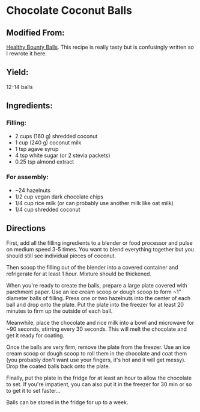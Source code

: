# Chocolate Coconut Balls

## Modified From:
[Healthy Bounty Balls](https://nutriciously.com/bounty-bliss-balls/).  This recipe is really tasty but is confusingly written so I rewrote it here.

## Yield:
12-14 balls

## Ingredients:

### Filling:
- 2 cups (160 g) shredded coconut
- 1 cup (240 g) coconut milk
- 1 tsp agave syrup
- 4 tsp white sugar (or 2 stevia packets)
- 0.25 tsp almond extract

### For assembly:
- ~24 hazelnuts
- 1/2 cup vegan dark chocolate chips
- 1/4 cup rice milk (or can probably use another milk like oat milk)
- 1/4 cup shredded coconut

## Directions
First, add all the filling ingredients to a blender or food processor and pulse on medium speed 3-5 times.  You want to blend everything together but you should still see individual pieces of coconut.

Then scoop the filling out of the blender into a covered container and refrigerate for at least 1 hour.  Mixture should be thickened.

When you're ready to create the balls, prepare a large plate covered with parchment paper.  Use an ice cream scoop or dough scoop to form ~1" diameter balls of filling.  Press one or two hazelnuts into the center of each ball and drop onto the plate.  Put the plate into the freezer for at least 20 minutes to firm up the outside of each ball.

Meanwhile, place the chocolate and rice milk into a bowl and microwave for ~90 seconds, stirring every 30 seconds.  This will melt the chocolate and get it ready for coating.

Once the balls are very firm, remove the plate from the freezer.  Use an ice cream scoop or dough scoop to roll them in the chocolate and coat them (you probably don't want use your fingers, it's hot and it will get messy).  Drop the coated balls back onto the plate.

Finally, put the plate in the fridge for at least an hour to allow the chocolate to set.  If you're impatient, you can also put it in the freezer for 30 min or so to get it to set faster...

Balls can be stored in the fridge for up to a week.